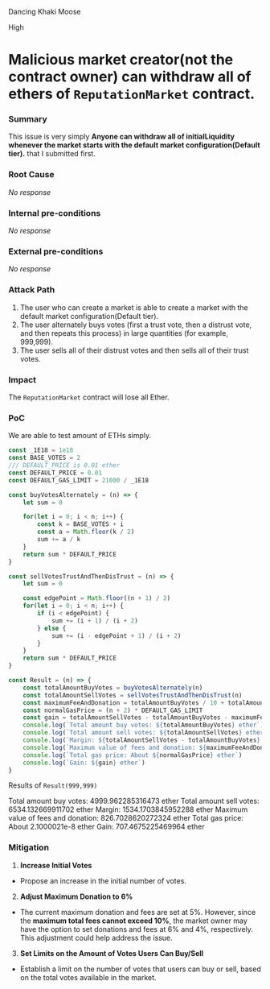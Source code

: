 Dancing Khaki Moose

High

# Malicious market creator(not the contract owner) can withdraw all of ethers of `ReputationMarket` contract.

### Summary

This issue is very simply **Anyone can withdraw all of initialLiquidity whenever the market starts with the default market configuration(Default tier).** that I submitted first.
[](https://github.com/sherlock-audit/2024-11-ethos-network-ii/blob/main/ethos/packages/contracts/contracts/ReputationMarket.sol#L1141)

### Root Cause

_No response_

### Internal pre-conditions

_No response_

### External pre-conditions

_No response_

### Attack Path

1. The user who can create a market is able to create a market with the default market configuration(Default tier).
2. The user alternately buys votes (first a trust vote, then a distrust vote, and then repeats this process) in large quantities (for example, 999,999).
3. The user sells all of their distrust votes and then sells all of their trust votes.

### Impact

The `ReputationMarket` contract will lose all Ether.

### PoC

We are able to test amount of ETHs simply.

```javascript
const _1E18 = 1e18
const BASE_VOTES = 2
/// DEFAULT_PRICE is 0.01 ether
const DEFAULT_PRICE = 0.01
const DEFAULT_GAS_LIMIT = 21000 / _1E18

const buyVotesAlternately = (n) => {
	let sum = 0

	for(let i = 0; i < n; i++) {
		const k = BASE_VOTES + i
		const a = Math.floor(k / 2)
		sum += a / k
	}
	return sum * DEFAULT_PRICE
}

const sellVotesTrustAndThenDisTrust = (n) => {
	let sum = 0

	const edgePoint = Math.floor((n + 1) / 2)
	for(let i = 0; i < n; i++) {
		if (i < edgePoint) {
			sum += (i + 1) / (i + 2)
		} else {
			sum += (i - edgePoint + 1) / (i + 2)
		}
	}
	return sum * DEFAULT_PRICE
}

const Result = (n) => {
	const totalAmountBuyVotes = buyVotesAlternately(n)
	const totalAmountSellVotes = sellVotesTrustAndThenDisTrust(n)
	const maximumFeeAndDonation = totalAmountBuyVotes / 10 + totalAmountSellVotes / 20
	const normalGasPrice = (n + 2) * DEFAULT_GAS_LIMIT
	const gain = totalAmountSellVotes - totalAmountBuyVotes - maximumFeeAndDonation - normalGasPrice
	console.log(`Total amount buy votes: ${totalAmountBuyVotes} ether`)
	console.log(`Total amount sell votes: ${totalAmountSellVotes} ether`)
	console.log(`Margin: ${totalAmountSellVotes - totalAmountBuyVotes} ether`)
	console.log(`Maximum value of fees and donation: ${maximumFeeAndDonation} ether`)
	console.log(`Total gas price: About ${normalGasPrice} ether`)
	console.log(`Gain: ${gain} ether`)
}
```

Results of `Result(999,999)`

Total amount buy votes: 4999.962285316473 ether
Total amount sell votes: 6534.132669911702 ether
Margin: 1534.1703845952288 ether
Maximum value of fees and donation: 826.7028620272324 ether
Total gas price: About 2.1000021e-8 ether
Gain: 707.4675225469964 ether


### Mitigation

1. **Increase Initial Votes**
- Propose an increase in the initial number of votes.

2. **Adjust Maximum Donation to 6%**
- The current maximum donation and fees are set at 5%. However, since the **maximum total fees cannot exceed 10%**, the market owner may have the option to set donations and fees at 6% and 4%, respectively. This adjustment could help address the issue.

3. **Set Limits on the Amount of Votes Users Can Buy/Sell**
- Establish a limit on the number of votes that users can buy or sell, based on the total votes available in the market.